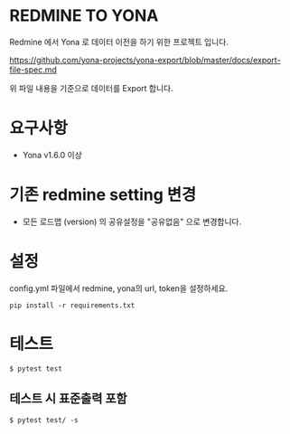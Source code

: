 REDMINE TO YONA
===============

Redmine 에서 Yona 로 데이터 이전을 하기 위한 프로젝트 입니다.

https://github.com/yona-projects/yona-export/blob/master/docs/export-file-spec.md

위 파일 내용을 기준으로 데이터를 Export 합니다.

# 요구사항
  * Yona v1.6.0 이상

# 기존 redmine setting 변경
  * 모든 로드맵 (version) 의 공유설정을 "공유없음" 으로 변경합니다.

# 설정
config.yml 파일에서 redmine, yona의 url, token을 설정하세요.

	pip install -r requirements.txt


# 테스트
	$ pytest test
## 테스트 시 표준출력 포함
	$ pytest test/ -s
